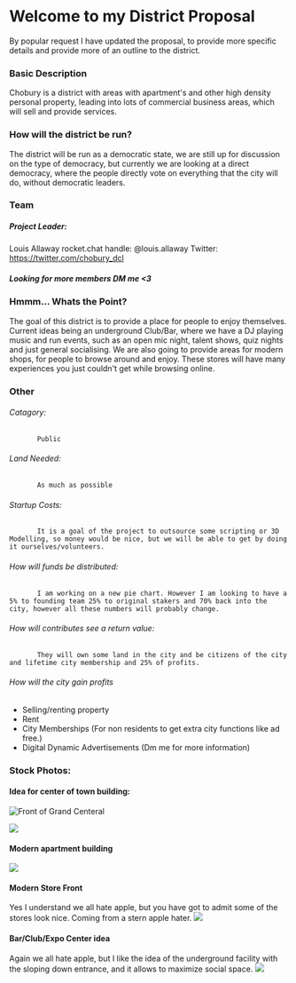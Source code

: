 # Welcome to my District Proposal
By popular request I have updated the proposal, to provide more specific details and provide more of an outline to the district.

### Basic Description
Chobury is a district with areas with apartment's and other high density personal property, leading into lots of commercial business areas, which will sell and provide services.

### How will the district be run?
The district will be run as a democratic state, we are still up for discussion on the type of democracy, but currently we are looking at a direct democracy, where the people directly vote on everything that the city will do, without democratic leaders.

### Team
##### Project Leader:
Louis Allaway
rocket.chat handle: @louis.allaway
Twitter: https://twitter.com/chobury_dcl

##### Looking for more members DM me <3

### Hmmm... Whats the Point?
The goal of this district is to provide a place for people to enjoy themselves. Current ideas being an underground Club/Bar, where we have a DJ playing music and run events, such as an open mic night, talent shows, quiz nights and just general socialising. We are also going to provide areas for modern shops, for people to browse around and enjoy. These stores will have many experiences you just couldn't get while browsing online.

### Other
###### Catagory:
           Public
###### Land Needed:
           As much as possible
###### Startup Costs:
           It is a goal of the project to outsource some scripting or 3D Modelling, so money would be nice, but we will be able to get by doing it ourselves/volunteers.
###### How will funds be distributed:
           I am working on a new pie chart. However I am looking to have a 5% to founding team 25% to original stakers and 70% back into the city, however all these numbers will probably change.
###### How will contributes see a return value:
           They will own some land in the city and be citizens of the city and lifetime city membership and 25% of profits.
###### How will the city gain profits
- Selling/renting property
- Rent
- City Memberships (For non residents to get extra city functions like ad free.)
- Digital Dynamic Advertisements (Dm me for more information)

### Stock Photos:
#### Idea for center of town building:
![Front of Grand Centeral](https://user-images.githubusercontent.com/16400169/32110848-8bfc36b2-bb30-11e7-8938-3d86bfc6020f.jpg)

![](https://i2-prod.birminghammail.co.uk/incoming/article9625495.ece/ALTERNATES/s615/291014_high-res-interior-atrium-LATEST-1711-1.jpg)

#### Modern apartment building
![](https://s-media-cache-ak0.pinimg.com/originals/5c/8d/af/5c8daf6f9caecf0402d947ea115bf8f3.jpg)

#### Modern Store Front 
Yes I understand we all hate apple, but you have got to admit some of the stores look nice. Coming from a stern apple hater.
![](https://images.apple.com/cn/retail/nanjingjinmaoplace/images/hero_large.jpg)

#### Bar/Club/Expo Center idea
Again we all hate apple, but I like the idea of the underground facility with the sloping down entrance, and it allows to maximize social space.
![](https://images.adsttc.com/media/images/5928/5e68/e58e/ce97/f600/00f4/newsletter/gallery_image1_large_2x.jpg)



